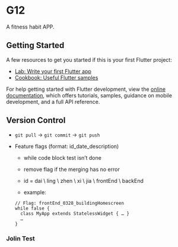 # G12

A fitness habit APP.

## Getting Started

A few resources to get you started if this is your first Flutter project:

- [Lab: Write your first Flutter app](https://docs.flutter.dev/get-started/codelab)
- [Cookbook: Useful Flutter samples](https://docs.flutter.dev/cookbook)

For help getting started with Flutter development, view the
[online documentation](https://docs.flutter.dev/), which offers tutorials,
samples, guidance on mobile development, and a full API reference.

## Version Control

- `git pull` → `git commit` → `git push`

- Feature flags (format: id_date_description)

  - while code block test isn’t done
  
  - remove flag if the merging has no error
  
  - id = dai \ ling \ zhen \ xi \ jia \ frontEnd \ backEnd
  
  - example:
  ```Flutter
  // Flag: frontEnd_0328_buildingHomescreen
  while false {
    class MyApp extends StatelessWidget { … }
    …
  }
  ```
### Jolin Test